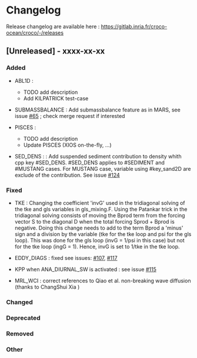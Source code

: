 # Changelog

Release changelog are available here : https://gitlab.inria.fr/croco-ocean/croco/-/releases

## [Unreleased] - xxxx-xx-xx
### Added

- ABL1D : 
  - TODO add description
  - Add KILPATRICK test-case

- SUBMASSBALANCE : Add submassbalance feature as in MARS, see issue 
  [#65](https://gitlab.inria.fr/croco-ocean/croco/-/issues/65) ; 
  check merge request if interested

- PISCES :
  - TODO add description
  - Update PISCES (XIOS on-the-fly, ...)

- SED_DENS :  : Add suspended sediment contribution to density whith cpp key 
  #SED_DENS. #SED_DENS applies to #SEDIMENT and #MUSTANG cases. For MUSTANG 
  case, variable using #key_sand2D are exclude of the contribution. See 
  issue [#124](https://gitlab.inria.fr/croco-ocean/croco/-/issues/124)

### Fixed
  - TKE : Changing the coefficient 'invG' used in the tridiagonal solving of 
    the tke and gls variables in gls_mixing.F. Using the Patankar trick in the 
    tridiagonal solving consists of moving the Bprod term from the forcing 
    vector S to the diagonal D when the total forcing Sprod + Bprod is 
    negative. Doing this change needs to add to the term Bprod a 'minus' sign 
    and a division by the variable (tke for the tke loop and psi for the gls 
    loop). This was done for the gls loop (invG = 1/psi in this case) but not 
    for the tke loop (ingG = 1). Hence, invG is set to 1/tke in the tke loop.

- EDDY_DIAGS : fixed see issues: 
  [#107](https://gitlab.inria.fr/croco-ocean/croco/-/issues/107), 
  [#117](https://gitlab.inria.fr/croco-ocean/croco/-/issues/117)

- KPP when ANA_DIURNAL_SW is activated : see issue 
  [#115](https://gitlab.inria.fr/croco-ocean/croco/-/issues/115)

- MRL_WCI : correct references to Qiao et al. non-breaking wave diffusion
  (thanks to ChangShui Xia )

### Changed

### Deprecated

### Removed

### Other